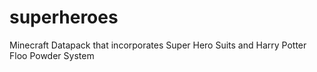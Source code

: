 # superheroes
Minecraft Datapack that incorporates Super Hero Suits and Harry Potter Floo Powder System
